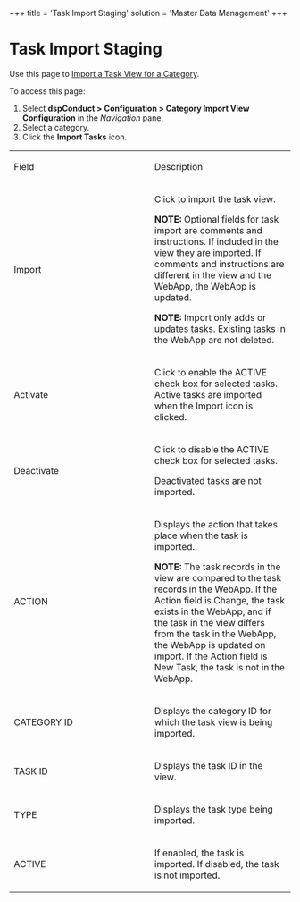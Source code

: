 +++
title = 'Task Import Staging'
solution = 'Master Data Management'
+++

# Task Import Staging

<div class="use">

Use this page to [Import a Task View for a
Category](../Use_Cases/Import_Views.htm#Import_a_Task_View_for_a_Category).

</div>

To access this page:

1.  Select <span style="font-weight: bold;">dspConduct
    \></span> **Configuration \> Category Import View Configuration**
    in the <span style="font-style: italic;">Navigation</span> pane.
2.  Select a category.
3.  Click the **Import Tasks** icon.

<table>
<colgroup>
<col style="width: 50%" />
<col style="width: 50%" />
</colgroup>
<tbody>
<tr class="odd">
<td><p>Field</p></td>
<td><p>Description</p></td>
</tr>
<tr class="even">
<td><p>Import</p></td>
<td><p>Click to import the task view.</p>
<p><strong>NOTE:</strong> Optional fields for task import are comments and instructions. If included in the view they are imported. If comments and instructions are different in the view and the WebApp, the WebApp is updated.</p>
<p><strong>NOTE:</strong> Import only adds or updates tasks. Existing tasks in the WebApp are not deleted.</p></td>
</tr>
<tr class="odd">
<td><p>Activate</p></td>
<td><p>Click to enable the ACTIVE check box for selected tasks. Active tasks are imported when the Import icon is clicked.</p></td>
</tr>
<tr class="even">
<td><p>Deactivate</p></td>
<td><p>Click to disable the ACTIVE check box for selected tasks.</p>
<p>Deactivated tasks are not imported.</p></td>
</tr>
<tr class="odd">
<td><p>ACTION</p></td>
<td><p>Displays the action that takes place when the task is imported.</p>
<p><strong>NOTE:</strong> The task records in the view are compared to the task records in the WebApp. If the Action field is Change, the task exists in the WebApp, and if the task in the view differs from the task in the WebApp, the WebApp is updated on import. If the Action field is New Task, the task is not in the WebApp.</p></td>
</tr>
<tr class="even">
<td><p>CATEGORY ID</p></td>
<td><p>Displays the category ID for which the task view is being imported.</p></td>
</tr>
<tr class="odd">
<td><p>TASK ID</p></td>
<td><p>Displays the task ID in the view.</p></td>
</tr>
<tr class="even">
<td><p>TYPE</p></td>
<td><p>Displays the task type being imported.</p></td>
</tr>
<tr class="odd">
<td><p>ACTIVE</p></td>
<td><p>If enabled, the task is imported. If disabled, the task is not imported.</p></td>
</tr>
</tbody>
</table>

